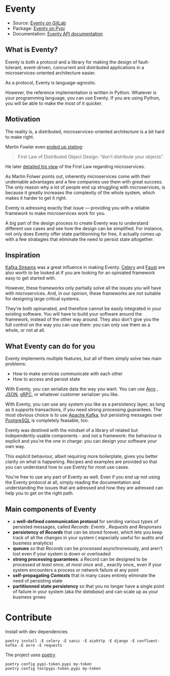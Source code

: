 # Eventy

* Source: [Eventy on GitLab](https://gitlab.com/qotto/oss/eventy)
* Package: [Eventy on Pypi](https://pypi.org/project/eventy/)
* Documentation: [Eventy API documentation](https://qotto.gitlab.io/oss/eventy/)

## What is Eventy?

Eventy is both a protocol and a library for making the design of fault-tolerant, event-driven, concurrent and
distributed applications in a microservices-oriented architecture easier.

As a protocol, Eventy is language-agnostic.

However, the reference implementation is written in Python. Whatever is your programming language, you can use Eventy.
If you are using Python, you will be able to make the most of it quicker.

## Motivation

The reality is, a distributed, microservices-oriented architecture is a bit hard to make right.

Martin Fowler even [ended up stating](https://www.drdobbs.com/errant-architectures/184414966):

> First Law of Distributed Object Design: “don't distribute your objects”.

He later [detailed his view](https://martinfowler.com/articles/distributed-objects-microservices.html) of the First Law
regarding microservices.

As Martin Folwer points out, inherently microservices come with their undeniable advantages and a few companies use them
with great success. The only reason why a lot of people end up struggling with microservices, is because it greatly
increases the complexity of the whole system, which makes it harder to get it right.

Eventy is adressing exactly that issue — providing you with a reliable framework to make microservices work for you.

A big part of the design process to create Eventy was to understand different use cases and see how the design can be
simplified. For instance, not only does Eventy offer state partitionning for free, it actually comes up with a few
stratagies that eliminate the need to persist state altogether.

## Inspiration

[Kafka Streams](https://kafka.apache.org/documentation/streams/) was a great influence in making
Eventy. [Celery](http://www.celeryproject.org/) and [Faust](https://github.com/robinhood/faust) are also worth to be
looked at if you are looking for an opiniated framework easy to get started with.

However, these frameworks only partially solve all the issues you will have with microservices. And, in our opinion,
these frameworks are not suitable for designing large critical systems.

They're both opinanated, and therefore cannot be easily integrated in your existing software. You will have to build
your software around the framework, instead of the other way around. They also don't give you the full control on the
way you can use them: you can only use them as a whole, or not at all.

## What Eventy can do for you

Eventy implements multiple features, but all of them simply solve two main problems:

* How to make services communicate with each other
* How to access and persist state

With Eventy, you can serialize data the way you want. You can use [Avro](https://avro.apache.org/)
, [JSON](https://www.json.org/), [gRPC](https://grpc.io/), or whatever customer serializer you like.

With Eventy, you can use any system you like as a persistency layer, as long as it supports transactions, if you need
strong processing guarantees. The most obvious choice is to use [Apache Kafka](https://kafka.apache.org/), but
persisting messages over [PostgreSQL](https://www.postgresql.org/) is completely feasable, too.

Eventy was destined with the mindset of a library of related but independently usable components - and not a framework:
the behaviour is explicit and you're the one in charge: you can design your software your own way.

This explicit behaviour, albeit requiring more boilerplate, gives you better clarity on what is happening. Recipes and
examples are provided so that you can understand how to use Eventy for most use cases.

You're free to use any part of Eventy as well. Even if you end up not using the Eventy protocol at all, simply reading
the documentation and understanding the issues that are adressed and how they are adressed can help you to get on the
right path.

## Main components of Eventy

* a **well-defined communication protocol** for sending various types of persisted messages, called _Records_: _Events_
  , _Requests_ and _Responses_
* **persistency of _Records_** that can be stored forever, which lets you keep track of all the changes in your system (
  especially useful for audits and business analytics)
* **queues** so that _Records_ can be processed asynchroneously, and aren't lost even if your system is down or
  overloaded
* **strong processing guarantees**: a Record can be designed to be processed _at least once_, _at most once_ and _
  exactly once_ even if your system encounters a process or network failure at any point
* **self-propagating _Contexts_** that in many cases entirely eliminate the need of persisting state
* **partitionned state persistency** so that you no longer have a single point of failure in your system (aka _the
  database_) and can scale up as your business grows

# Contribute

Install with dev dependencies

```
poetry install -E celery -E sanic -E aiohttp -E django -E confluent-kafka -E avro -E requests
```

The project uses [poetry](https://python-poetry.org/)

```
poetry config pypi-token.pypi my-token
poetry config testpypi-token.pypi my-token
```
